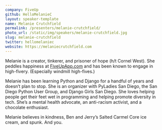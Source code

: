 ```yaml
---
company: FiveUp
github: HelloMelanieC
layout: speaker-template
name: Melanie Crutchfield
permalink: /presenters/melanie-crutchfield/
photo_url: /static/img/speakers/melanie-crutchfield.jpg
slug: melanie-crutchfield
twitter: hellomelaniec
website: https://melaniecrutchfield.com
---
```


Melanie is a creator, tinkerer, and prisoner of hope (h/t Cornel West). She peddles happiness at [FiveUpApp.com](http://fiveupapp.com) and has been known to engage in high-fivery. (Especially windmill high-fives.)

Melanie has been learning Python and Django for a handful of years and doesn’t plan to stop. She is an organizer with PyLadies San Diego, the San Diego Python User Group, and Django Girls San Diego. She loves helping people get their feet wet in programming and helping promote diversity in tech. She’s a mental health advocate, an anti-racism activist, and a chocolate enthusiast.

Melanie believes in kindness, Ben and Jerry’s Salted Carmel Core ice cream, and spunk. And you.
